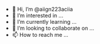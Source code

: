 - 👋 Hi, I’m @aiign223aciia
- 👀 I’m interested in ...
- 🌱 I’m currently learning ...
- 💞️ I’m looking to collaborate on ...
- 📫 How to reach me ...

<!---
aiign223aciia/aiign223aciia is a ✨ special ✨ repository because its `README.md` (this file) appears on your GitHub profile.
You can click the Preview link to take a look at your changes.
--->
